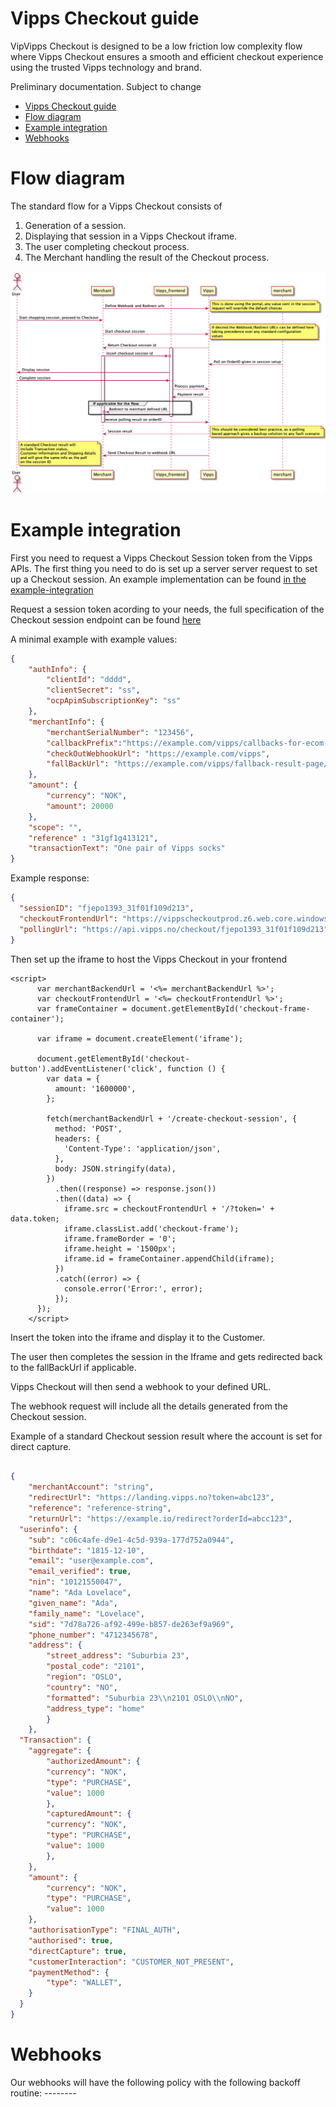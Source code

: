 # Vipps Checkout guide

VipVipps Checkout is designed to be a low friction low complexity flow where Vipps Checkout ensures a smooth and efficient checkout experience using the trusted Vipps technology and brand.

Preliminary documentation. Subject to change

- [Vipps Checkout guide](#vipps-checkout-guide)
- [Flow diagram](#flow-diagram)
- [Example integration](#example-integration)
- [Webhooks](#webhooks)

# Flow diagram

The standard flow for a Vipps Checkout consists of

1. Generation of a session.
2. Displaying that session in a Vipps Checkout iframe.
3. The user completing checkout process.
4. The Merchant handling the result of the Checkout process.

![Checkout flow](resources/standard_flow.png)

# Example integration

First you need to request a Vipps Checkout Session token from the Vipps APIs. The first thing you need to do is set up a server server request to set up a Checkout session. An example implementation can be found [in the example-integration](#example-integration) 

Request a session token acording to your needs, the full specification of the Checkout session endpoint can be found [here](https://fantastic-fiesta-211ff2ad.pages.github.io/#/Checkout/get_Checkout)

A minimal example with example values:

```json
{
    "authInfo": {
        "clientId": "dddd",
        "clientSecret": "ss",
        "ocpApimSubscriptionKey": "ss"
    },
    "merchantInfo": {
        "merchantSerialNumber": "123456",
        "callbackPrefix":"https://example.com/vipps/callbacks-for-ecom-payment-update",
        "checkOutWebhookUrl": "https://example.com/vipps",
        "fallBackUrl": "https://example.com/vipps/fallback-result-page/order123abc"
    },
    "amount": {
        "currency": "NOK",
        "amount": 20000
    },
    "scope": "",
    "reference" : "31gf1g413121",
    "transactionText": "One pair of Vipps socks"
}
```

Example response:

```json
{
  "sessionID": "fjepo1393_31f01f109d213",
  "checkoutFrontendUrl": "https://vippscheckoutprod.z6.web.core.windows.net/",
  "pollingUrl": "https://api.vipps.no/checkout/fjepo1393_31f01f109d213"
}
```


Then set up the iframe to host the Vipps Checkout in your frontend

```
<script>
      var merchantBackendUrl = '<%= merchantBackendUrl %>';
      var checkoutFrontendUrl = '<%= checkoutFrontendUrl %>';
      var frameContainer = document.getElementById('checkout-frame-container');

      var iframe = document.createElement('iframe');

      document.getElementById('checkout-button').addEventListener('click', function () {
        var data = {
          amount: '1600000',
        };

        fetch(merchantBackendUrl + '/create-checkout-session', {
          method: 'POST',
          headers: {
            'Content-Type': 'application/json',
          },
          body: JSON.stringify(data),
        })
          .then((response) => response.json())
          .then((data) => {
            iframe.src = checkoutFrontendUrl + '/?token=' + data.token;
            iframe.classList.add('checkout-frame');
            iframe.frameBorder = '0';
            iframe.height = '1500px';
            iframe.id = frameContainer.appendChild(iframe);
          })
          .catch((error) => {
            console.error('Error:', error);
          });
      });
    </script>
```

Insert the token into the iframe and display it to the Customer. 

The user then completes the session in the Iframe and gets redirected back to the fallBackUrl if applicable.

Vipps Checkout will then send a webhook to your defined URL. 

The webhook request will include all the details generated from the Checkout session. 

Example of a standard Checkout session result where the account is set for direct capture.

```json

{
    "merchantAccount": "string",
    "redirectUrl": "https://landing.vipps.no?token=abc123",
    "reference": "reference-string",
    "returnUrl": "https://example.io/redirect?orderId=abcc123",
  "userinfo": {
    "sub": "c06c4afe-d9e1-4c5d-939a-177d752a0944",
    "birthdate": "1815-12-10",
    "email": "user@example.com",
    "email_verified": true,
    "nin": "10121550047",
    "name": "Ada Lovelace",
    "given_name": "Ada",
    "family_name": "Lovelace",
    "sid": "7d78a726-af92-499e-b857-de263ef9a969",
    "phone_number": "4712345678",
    "address": {
        "street_address": "Suburbia 23",
        "postal_code": "2101",
        "region": "OSLO",
        "country": "NO",
        "formatted": "Suburbia 23\\n2101 OSLO\\nNO",
        "address_type": "home"
        }
    },
  "Transaction": {
    "aggregate": {
        "authorizedAmount": {
        "currency": "NOK",
        "type": "PURCHASE",
        "value": 1000
        },
        "capturedAmount": {
        "currency": "NOK",
        "type": "PURCHASE",
        "value": 1000
        },
    },
    "amount": {
        "currency": "NOK",
        "type": "PURCHASE",
        "value": 1000
    },
    "authorisationType": "FINAL_AUTH",
    "authorised": true,
    "directCapture": true,
    "customerInteraction": "CUSTOMER_NOT_PRESENT",
    "paymentMethod": {
        "type": "WALLET",
    }
  }
}
```

# Webhooks

Our webhooks will have the following policy with the following backoff routine: --------
